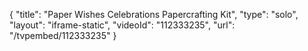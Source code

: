 {
    "title": "Paper Wishes Celebrations Papercrafting Kit",
    "type": "solo",
    "layout": "iframe-static",
    "videoId": "112333235",
    "url": "\/tvpembed\/112333235"
}
